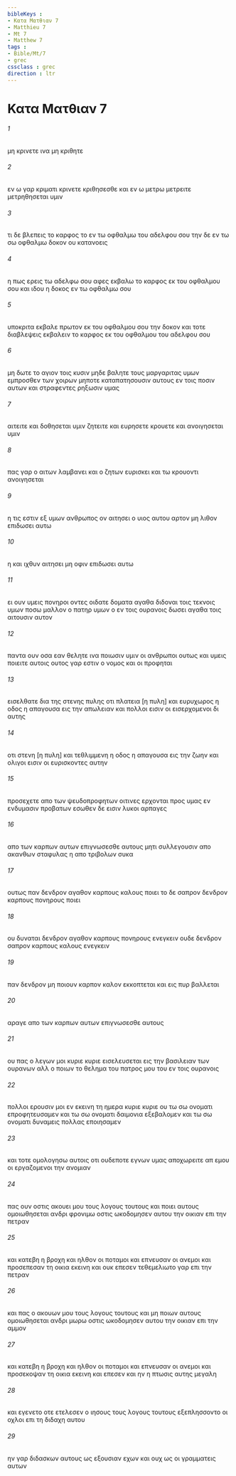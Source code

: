 ```yaml
---
bibleKeys : 
- Κατα Ματθιαν 7
- Matthieu 7
- Mt 7
- Matthew 7
tags : 
- Bible/Mt/7
- grec
cssclass : grec
direction : ltr
---
```


# Κατα Ματθιαν 7

###### 1
μη κρινετε ινα μη κριθητε
###### 2
εν ω γαρ κριματι κρινετε κριθησεσθε και εν ω μετρω μετρειτε μετρηθησεται υμιν
###### 3
τι δε βλεπεις το καρφος το εν τω οφθαλμω του αδελφου σου την δε εν τω σω οφθαλμω δοκον ου κατανοεις
###### 4
η πως ερεις τω αδελφω σου αφες εκβαλω το καρφος εκ του οφθαλμου σου και ιδου η δοκος εν τω οφθαλμω σου
###### 5
υποκριτα εκβαλε πρωτον εκ του οφθαλμου σου την δοκον και τοτε διαβλεψεις εκβαλειν το καρφος εκ του οφθαλμου του αδελφου σου
###### 6
μη δωτε το αγιον τοις κυσιν μηδε βαλητε τους μαργαριτας υμων εμπροσθεν των χοιρων μηποτε καταπατησουσιν αυτους εν τοις ποσιν αυτων και στραφεντες ρηξωσιν υμας
###### 7
αιτειτε και δοθησεται υμιν ζητειτε και ευρησετε κρουετε και ανοιγησεται υμιν
###### 8
πας γαρ ο αιτων λαμβανει και ο ζητων ευρισκει και τω κρουοντι ανοιγησεται
###### 9
η τις εστιν εξ υμων ανθρωπος ον αιτησει ο υιος αυτου αρτον μη λιθον επιδωσει αυτω
###### 10
η και ιχθυν αιτησει μη οφιν επιδωσει αυτω
###### 11
ει ουν υμεις πονηροι οντες οιδατε δοματα αγαθα διδοναι τοις τεκνοις υμων ποσω μαλλον ο πατηρ υμων ο εν τοις ουρανοις δωσει αγαθα τοις αιτουσιν αυτον
###### 12
παντα ουν οσα εαν θελητε ινα ποιωσιν υμιν οι ανθρωποι ουτως και υμεις ποιειτε αυτοις ουτος γαρ εστιν ο νομος και οι προφηται
###### 13
εισελθατε δια της στενης πυλης οτι πλατεια [η πυλη] και ευρυχωρος η οδος η απαγουσα εις την απωλειαν και πολλοι εισιν οι εισερχομενοι δι αυτης
###### 14
οτι στενη [η πυλη] και τεθλιμμενη η οδος η απαγουσα εις την ζωην και ολιγοι εισιν οι ευρισκοντες αυτην
###### 15
προσεχετε απο των ψευδοπροφητων οιτινες ερχονται προς υμας εν ενδυμασιν προβατων εσωθεν δε εισιν λυκοι αρπαγες
###### 16
απο των καρπων αυτων επιγνωσεσθε αυτους μητι συλλεγουσιν απο ακανθων σταφυλας η απο τριβολων συκα
###### 17
ουτως παν δενδρον αγαθον καρπους καλους ποιει το δε σαπρον δενδρον καρπους πονηρους ποιει
###### 18
ου δυναται δενδρον αγαθον καρπους πονηρους ενεγκειν ουδε δενδρον σαπρον καρπους καλους ενεγκειν
###### 19
παν δενδρον μη ποιουν καρπον καλον εκκοπτεται και εις πυρ βαλλεται
###### 20
αραγε απο των καρπων αυτων επιγνωσεσθε αυτους
###### 21
ου πας ο λεγων μοι κυριε κυριε εισελευσεται εις την βασιλειαν των ουρανων αλλ ο ποιων το θελημα του πατρος μου του εν τοις ουρανοις
###### 22
πολλοι ερουσιν μοι εν εκεινη τη ημερα κυριε κυριε ου τω σω ονοματι επροφητευσαμεν και τω σω ονοματι δαιμονια εξεβαλομεν και τω σω ονοματι δυναμεις πολλας εποιησαμεν
###### 23
και τοτε ομολογησω αυτοις οτι ουδεποτε εγνων υμας αποχωρειτε απ εμου οι εργαζομενοι την ανομιαν
###### 24
πας ουν οστις ακουει μου τους λογους τουτους και ποιει αυτους ομοιωθησεται ανδρι φρονιμω οστις ωκοδομησεν αυτου την οικιαν επι την πετραν
###### 25
και κατεβη η βροχη και ηλθον οι ποταμοι και επνευσαν οι ανεμοι και προσεπεσαν τη οικια εκεινη και ουκ επεσεν τεθεμελιωτο γαρ επι την πετραν
###### 26
και πας ο ακουων μου τους λογους τουτους και μη ποιων αυτους ομοιωθησεται ανδρι μωρω οστις ωκοδομησεν αυτου την οικιαν επι την αμμον
###### 27
και κατεβη η βροχη και ηλθον οι ποταμοι και επνευσαν οι ανεμοι και προσεκοψαν τη οικια εκεινη και επεσεν και ην η πτωσις αυτης μεγαλη
###### 28
και εγενετο οτε ετελεσεν ο ιησους τους λογους τουτους εξεπλησσοντο οι οχλοι επι τη διδαχη αυτου
###### 29
ην γαρ διδασκων αυτους ως εξουσιαν εχων και ουχ ως οι γραμματεις αυτων
